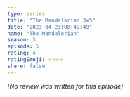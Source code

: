 ```yaml
---
type: series
title: "The Mandalorian 3x5"
date: "2023-04-23T08:49:49"
name: "The Mandalorian"
season: 3
episode: 5
rating: 4
ratingEmoji: ⭐️⭐️⭐️⭐️
share: false
---
```


_[No review was written for this episode]_
